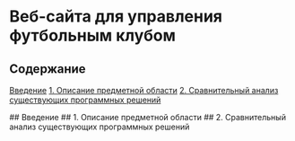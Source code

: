 # Веб-сайта для управления футбольным клубом

## Содержание

[Введение](#introdution)
[1. Описание предметной области](#domainDescription)
[2. Сравнительный анализ существующих программных решений](#existSoftware)

<a name="introdution"/>
## Введение

<a name="domainDescription"/>
## 1. Описание предметной области

<a name="existSoftware"/>
## 2. Сравнительный анализ существующих программных решений
